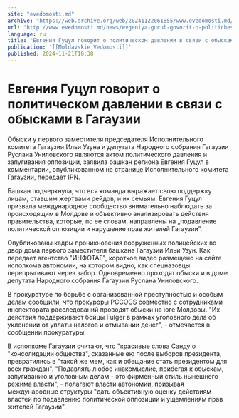 ```yaml
---
site: "evedomosti.md"
archive: "https://web.archive.org/web/20241122061855/www.evedomosti.md/news/evgeniya-gucul-govorit-o-politicheskom-davlenii-v-svyazi-s-o"
url: "http://www.evedomosti.md/news/evgeniya-gucul-govorit-o-politicheskom-davlenii-v-svyazi-s-o"
language: ru
title: "Евгения Гуцул говорит о политическом давлении в связи с обысками в Гагаузии"
publication: '[[Moldavskie Vedomosti]]'
published: 2024-11-21T18:38
---
```


# Евгения Гуцул говорит о политическом давлении в связи с обысками в Гагаузии

Обыски у первого заместителя председателя Исполнительного комитета Гагаузии Ильи Узуна и депутата Народного собрания Гагаузии Руслана Униловского являются актом политического давления и запугивания оппозиции, заявила башкан региона Евгения Гуцул в комментарии, опубликованном на странице Исполнительного комитета Гагаузии, передает IPN.

Башкан подчеркнула, что вся команда выражает свою поддержку лицам, ставшим жертвами рейдов, и их семьям. Евгения Гуцул призвала международное сообщество внимательно наблюдать за происходящим в Молдове и объективно анализировать действия правительства, которые, по ее словам, направлены на „подавление политической оппозиции и нарушение прав жителей Гагаузии”.

Опубликованы кадры проникновения вооруженных полицейских во двор дома первого заместителя башкана Гагаузии Ильи Узун. Как передает агентство "ИНФОТАГ", короткое видео размещено на сайте исполкома автономии, на котором видно, как спецназовцы перепрыгивают через забор. Одновременно проходят обыски и в доме депутата Народного собрания Гагаузии Руслана Униловского.

В прокуратуре по борьбе с организованной преступностью и особым делам сообщили, что прокуроры PCCOCS совместно с сотрудниками инспектората расследований проводят обыски на юге Молдовы. "Их действия поддерживают бойцы Fulger в рамках уголовного дела об уклонении от уплаты налогов и отмывании денег", - отмечается в сообщении прокуратуры.

В исполкоме Гагаузии считают, что "красивые слова Санду о "консолидации общества", сказанные ею после выборов президента, превратились в "такой же мем, как и обещание стать президентом для всех граждан". "Подавлять любое инакомыслие, прибегая к обыскам, запугиванию и уголовным делам - это фирменный стиль нынешнего режима власти", - полагают власти автономии, призывая международные структуры "дать объективную оценку действиям властей по подавлению политической оппозиции и ущемлениям прав жителей Гагаузии".